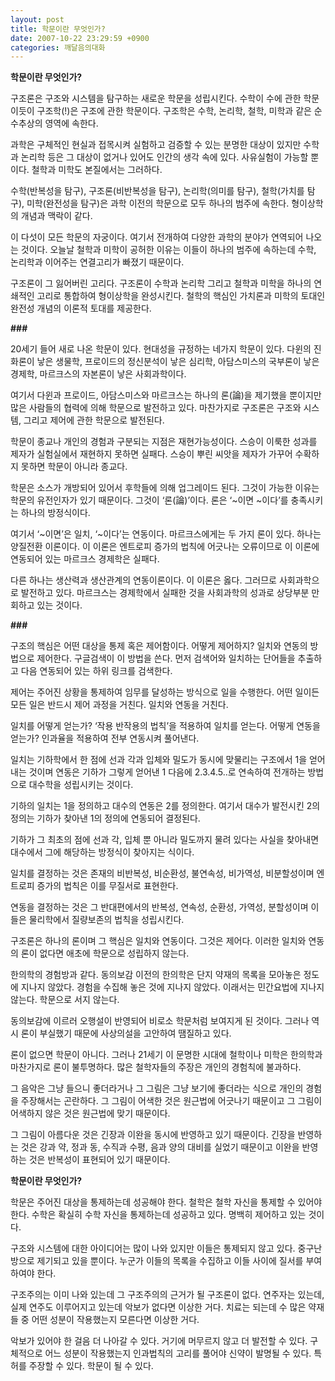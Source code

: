 ```yaml
---
layout: post
title: 학문이란 무엇인가?
date: 2007-10-22 23:29:59 +0900
categories: 깨달음의대화
---
```

**학문이란 무엇인가?**

구조론은 구조와 시스템을 탐구하는 새로운 학문을 성립시킨다. 수학이 수에 관한 학문이듯이 구조학(!)은 구조에 관한 학문이다. 구조학은 수학, 논리학, 철학, 미학과 같은 순수추상의 영역에 속한다. 

과학은 구체적인 현실과 접목시켜 실험하고 검증할 수 있는 분명한 대상이 있지만 수학과 논리학 등은 그 대상이 없거나 있어도 인간의 생각 속에 있다. 사유실험이 가능할 뿐이다. 철학과 미학도 본질에서는 그러하다. 

수학(반복성을 탐구), 구조론(비반복성을 탐구), 논리학(의미를 탐구), 철학(가치를 탐구), 미학(완전성을 탐구)은 과학 이전의 학문으로 모두 하나의 범주에 속한다. 형이상학의 개념과 맥락이 같다.

이 다섯이 모든 학문의 자궁이다. 여기서 전개하여 다양한 과학의 분야가 연역되어 나오는 것이다. 오늘날 철학과 미학이 공허한 이유는 이들이 하나의 범주에 속하는데 수학, 논리학과 이어주는 연결고리가 빠졌기 때문이다. 

구조론이 그 잃어버린 고리다. 구조론이 수학과 논리학 그리고 철학과 미학을 하나의 연쇄적인 고리로 통합하여 형이상학을 완성시킨다. 철학의 핵심인 가치론과 미학의 토대인 완전성 개념의 이론적 토대를 제공한다. 

**###**

20세기 들어 새로 나온 학문이 있다. 현대성을 규정하는 네가지 학문이 있다. 다윈의 진화론이 낳은 생물학, 프로이드의 정신분석이 낳은 심리학, 아담스미스의 국부론이 낳은 경제학, 마르크스의 자본론이 낳은 사회과학이다. 

여기서 다윈과 프로이드, 아담스미스와 마르크스는 하나의 론(論)을 제기했을 뿐이지만 많은 사람들의 협력에 의해 학문으로 발전하고 있다. 마찬가지로 구조론은 구조와 시스템, 그리고 제어에 관한 학문으로 발전된다. 

학문이 종교나 개인의 경험과 구분되는 지점은 재현가능성이다. 스승이 이룩한 성과를 제자가 실험실에서 재현하지 못하면 실패다. 스승이 뿌린 씨앗을 제자가 가꾸어 수확하지 못하면 학문이 아니라 종교다. 

학문은 소스가 개방되어 있어서 후학들에 의해 업그레이드 된다. 그것이 가능한 이유는 학문의 유전인자가 있기 때문이다. 그것이 ‘론(論)’이다. 론은 ‘~이면 ~이다’를 충족시키는 하나의 방정식이다.

여기서 ‘~이면’은 일치, ‘~이다’는 연동이다. 마르크스에게는 두 가지 론이 있다. 하나는 양질전환 이론이다. 이 이론은 엔트로피 증가의 법칙에 어긋나는 오류이므로 이 이론에 연동되어 있는 마르크스 경제학은 실패다. 

다른 하나는 생산력과 생산관계의 연동이론이다. 이 이론은 옳다. 그러므로 사회과학으로 발전하고 있다. 마르크스는 경제학에서 실패한 것을 사회과학의 성과로 상당부분 만회하고 있는 것이다. 

**###**

구조의 핵심은 어떤 대상을 통제 혹은 제어함이다. 어떻게 제어하지? 일치와 연동의 방법으로 제어한다. 구글검색이 이 방법을 쓴다. 먼저 검색어와 일치하는 단어들을 추출하고 다음 연동되어 있는 하위 링크를 검색한다. 

제어는 주어진 상황을 통제하여 임무를 달성하는 방식으로 일을 수행한다. 어떤 일이든 모든 일은 반드시 제어 과정을 거친다. 일치와 연동을 거친다. 

일치를 어떻게 얻는가? ‘작용 반작용의 법칙’을 적용하여 일치를 얻는다. 어떻게 연동을 얻는가? 인과율을 적용하여 전부 연동시켜 풀어낸다. 

일치는 기하학에서 한 점에 선과 각과 입체와 밀도가 동시에 맞물리는 구조에서 1을 얻어내는 것이며 연동은 기하가 그렇게 얻어낸 1 다음에 2.3.4.5..로 연속하여 전개하는 방법으로 대수학을 성립시키는 것이다. 

기하의 일치는 1을 정의하고 대수의 연동은 2를 정의한다. 여기서 대수가 발전시킨 2의 정의는 기하가 찾아낸 1의 정의에 연동되어 결정된다. 

기하가 그 최초의 점에 선과 각, 입체 뿐 아니라 밀도까지 물려 있다는 사실을 찾아내면 대수에서 그에 해당하는 방정식이 찾아지는 식이다. 

일치를 결정하는 것은 존재의 비반복성, 비순환성, 불연속성, 비가역성, 비분할성이며 엔트로피 증가의 법칙은 이를 무질서로 표현한다. 

연동을 결정하는 것은 그 반대편에서의 반복성, 연속성, 순환성, 가역성, 분할성이며 이들은 물리학에서 질량보존의 법칙을 성립시킨다. 

구조론은 하나의 론이며 그 핵심은 일치와 연동이다. 그것은 제어다. 이러한 일치와 연동의 론이 없다면 애초에 학문으로 성립하지 않는다. 

한의학의 경험방과 같다. 동의보감 이전의 한의학은 단지 약재의 목록을 모아놓은 정도에 지나지 않았다. 경험을 수집해 놓은 것에 지나지 않았다. 이래서는 민간요법에 지나지 않는다. 학문으로 서지 않는다. 

동의보감에 이르러 오행설이 반영되어 비로소 학문처럼 보여지게 된 것이다. 그러나 역시 론이 부실했기 때문에 사상의설을 고안하여 땜질하고 있다. 

론이 없으면 학문이 아니다. 그러나 21세기 이 문명한 시대에 철학이나 미학은 한의학과 마찬가지로 론이 불투명하다. 많은 철학자들의 주장은 개인의 경험칙에 불과하다. 

그 음악은 그냥 들으니 좋더라거나 그 그림은 그냥 보기에 좋더라는 식으로 개인의 경험을 주장해서는 곤란하다. 그 그림이 어색한 것은 원근법에 어긋나기 때문이고 그 그림이 어색하지 않은 것은 원근법에 맞기 때문이다. 

그 그림이 아름다운 것은 긴장과 이완을 동시에 반영하고 있기 때문이다. 긴장을 반영하는 것은 강과 약, 정과 동, 수직과 수평, 음과 양의 대비를 실었기 때문이고 이완을 반영하는 것은 반복성이 표현되어 있기 때문이다. 

**학문이란 무엇인가?**

학문은 주어진 대상을 통제하는데 성공해야 한다. 철학은 철학 자신을 통제할 수 있어야 한다. 수학은 확실히 수학 자신을 통제하는데 성공하고 있다. 명백히 제어하고 있는 것이다. 

구조와 시스템에 대한 아이디어는 많이 나와 있지만 이들은 통제되지 않고 있다. 중구난방으로 제기되고 있을 뿐이다. 누군가 이들의 목록을 수집하고 이들 사이에 질서를 부여하여야 한다. 

구조주의는 이미 나와 있는데 그 구조주의의 근거가 될 구조론이 없다. 연주자는 있는데, 실제 연주도 이루어지고 있는데 악보가 없다면 이상한 거다. 치료는 되는데 수 많은 약재들 중 어떤 성분이 작용했는지 모른다면 이상한 거다. 

악보가 있어야 한 걸음 더 나아갈 수 있다. 거기에 머무르지 않고 더 발전할 수 있다. 구체적으로 어느 성분이 작용했는지 인과법칙의 고리를 풀어야 신약이 발명될 수 있다. 특허를 주장할 수 있다. 학문이 될 수 있다.